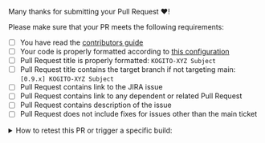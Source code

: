 Many thanks for submitting your Pull Request :heart:! 

Please make sure that your PR meets the following requirements:

- [ ] You have read the [contributors guide](CONTRIBUTING.md)
- [ ] Your code is properly formatted according to [this configuration](https://github.com/kiegroup/kogito-runtimes/tree/main/kogito-build/kogito-ide-config)
- [ ] Pull Request title is properly formatted: `KOGITO-XYZ Subject`
- [ ] Pull Request title contains the target branch if not targeting main: `[0.9.x] KOGITO-XYZ Subject`
- [ ] Pull Request contains link to the JIRA issue
- [ ] Pull Request contains link to any dependent or related Pull Request
- [ ] Pull Request contains description of the issue
- [ ] Pull Request does not include fixes for issues other than the main ticket

<details>
<summary>
How to retest this PR or trigger a specific build:
</summary>

* <b>Run all builds</b>  
  Please add comment: <b>Jenkins retest this</b>

* <b>Run (or rerun) specific test(s)</b>  
  Please add comment: <b>Jenkins (re)run [runtimes|optaplanner|apps|examples] tests</b>
 
* <b>Quarkus LTS checks</b>  
  Please add comment: <b>Jenkins run LTS</b>

* <b>Run (or rerun) LTS specific test(s)</b>  
  Please add comment: <b>Jenkins (re)run [runtimes|optaplanner|apps|examples] LTS</b>

* <b>Native checks</b>  
  Please add comment: <b>Jenkins run native</b>

* <b>Run (or rerun) native specific test(s)</b>  
  Please add comment: <b>Jenkins (re)run [runtimes|optaplanner|apps|examples] native</b>

* <b>Full Kogito testing</b> (with cloud images and operator BDD testing)  
  Please add comment: <b>Jenkins run BDD</b>  
  <b>This check should be used only if a big change is done as it takes time to run, need resources and one full BDD tests check can be done at a time ...</b>
</details>
